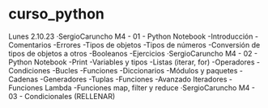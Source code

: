 # curso_python
Lunes 2.10.23
·SergioCaruncho M4 - 01 - Python Notebook
  -Introducción
  -Comentarios
  -Errores
  -Tipos de objetos
  -Tipos de números
  -Conversión de tipos de objetos a otros
  -Booleanos
  -Ejercicios
·SergioCaruncho M4 - 02 - Python Notebook
  -Print
  -Variables y tipos
  -Listas (iterar, for)
  -Operadores
  -Condiciones
  -Bucles
  -Funciones
  -Diccionarios
  -Módulos y paquetes
  -Cadenas
  -Generadores
  -Tuplas
  -Funciones
  -Avanzado Iteradores
  -Funciones Lambda
  -Funciones map, filter y reduce
·SergioCaruncho M4 - 03 - Condicionales
 (RELLENAR) 
